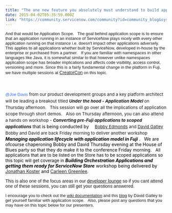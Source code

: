 ```yaml
---
title: "The one new feature you absolutely must understand to build applications on Fuji"
date: 2015-04-02T05:35:59.000Z
link: "https://community.servicenow.com/community?id=community_blog&sys_id=612d66e5dbd0dbc01dcaf3231f961926"
---
```

<p><span style="font-size: 13px; font-family: arial, helvetica, sans-serif;">And that would be Application Scope.   The goal behind application scope is to ensure that an application running in an instance of ServiceNow plays nicely with every other application running on that instance i.e. doesn't impact other applications adversely.   This applies to all applications whether built by ServiceNow, developed in-house by the enterprise or purchased from a partner.   If you are familiar with namespaces in other languages like Java, it is somewhat similar to that however unlike namespaces application scope has broader implications and affects code visibility, access control, versioning and more. Since this is a fairly fundamental change in the platform in Fuji, we have multiple sessions at </span><span style="font-family: arial, helvetica, sans-serif;"><a __default_attr="2074" __jive_macro_name="community" class="jive_macro_community jive_macro" data-orig-content="CreatorCon" href="undefined2074" modifiedtitle="true" title="CreatorCon">CreatorCon</a></span><span style="line-height: 1.5em; font-size: 13px; font-family: arial, helvetica, sans-serif;"> on this topic.</span></p><p><span style="line-height: 1.5em; font-size: 13px; font-family: arial, helvetica, sans-serif;"><br/></span></p><p><span style="line-height: 1.5em; color: #3366ff; font-size: 13px; font-family: arial, helvetica, sans-serif;">@Joe Davis</span><span style="font-size: 10pt; line-height: 1.5em;"> from our product development groups and a key platform architect will be leading a breakout titled </span><em style="font-size: 10pt; line-height: 1.5em;"><strong>Under the hood - Application Model </strong></em><span style="font-size: 10pt; line-height: 1.5em;"> on Thursday afternoon.   This session will go over all the implications of application scope through short demos.   Also on Thursday afternoon, you can also attend a hands on workshop - <strong><em>Converting pre-Fuji applications to scoped applications</em></strong></span><span style="color: #000000;"> that is being conducted by</span><span style="font-size: 10pt; line-height: 1.5em;">     </span><a title="Bobby Edmonds" __default_attr="2369" __jive_macro_name="user" class="jive_macro_user jive_macro" data-orig-content="Bobby Edmonds" href="/community?id=community_user_profile&user=499e86e9dbd41fc09c9ffb651f961937" style="font-size: 10pt; line-height: 1.5em;">Bobby Edmonds</a><span style="font-size: 10pt; line-height: 1.5em;"> and </span><a __default_attr="10446" __jive_macro_name="user" class="jive_macro_user jive_macro" data-orig-content="David Gatley" href="/community?id=community_user_profile&user=dc229e25dbd81fc09c9ffb651f9619cf" modifiedtitle="true" style="font-size: 10pt; line-height: 1.5em;" title="David Gatley.">David Gatley</a><span style="font-size: 10pt; line-height: 1.5em;">   Bobby and David are back Friday morning to deliver another workshop   </span><span style="color: #000000;"><strong><em>Managing application lifecycle with application model in Fuji</em></strong> .   We are ofcourse chaperoning Bobby and David Thursday evening at the House of Blues party so that they do make it to the conference Friday morning.   <span style="color: #000000; font-size: 13.3333330154419px;">All applications that are to be listed on the Store has to be scoped applications so this topic will get coverage in</span> <span><strong><em>Building Orchestration Applications and getting them ready for ServiceNow Store</em></strong> workshop being delivered by <a title="Jonathan Koster" __default_attr="2362" __jive_macro_name="user" class="jive_macro_user jive_macro" data-orig-content="Jonathan Koster" href="/community?id=community_user_profile&user=45121225dbd81fc09c9ffb651f961939">Jonathan Koster</a> and <a title="Carleen Greenlee" __default_attr="6204" __jive_macro_name="user" class="jive_macro_user jive_macro" data-orig-content="Carleen Greenlee" href="/community?id=community_user_profile&user=928356e9db1c1fc09c9ffb651f9619e6">Carleen Greenlee</a>.   </span></span></p><p></p><p><span style="font-family: arial, helvetica, sans-serif;">This is also one of the focus areas in our <a title="" _jive_internal="true" href="/community?id=community_blog&sys_id=a50e6a2ddbd0dbc01dcaf3231f9619c2">developer lounge</a> so if you cant attend one of these sessions, you can still get your questions answered.   </span></p><p></p><p><span style="font-size: 13px; font-family: arial, helvetica, sans-serif;">I encourage you to check out the <a title="ki.servicenow.com/index.php?title=Application_Scope" href="http://wiki.servicenow.com/index.php?title=Application_Scope">wiki documentation</a> and this <a title="" _jive_internal="true" href="/community?id=community_blog&sys_id=e8bde6a9dbd0dbc01dcaf3231f961993">blog</a> by David Gatley to get yourself familiar with application scope.   Also, please post any questions that you may have on this topic below for our presenters.</span></p><p><span style="font-size: 13px; font-family: arial, helvetica, sans-serif;"><br/></span></p><p><span style="font-size: 13px; font-family: arial, helvetica, sans-serif;"><a __jive_macro_name="tag" class="jive_macro_tag jive_macro" data-objecttype="null" data-orig-content="#creatorcon" href="javascript:;" tag="#creatorcon"></a><br/></span></p>